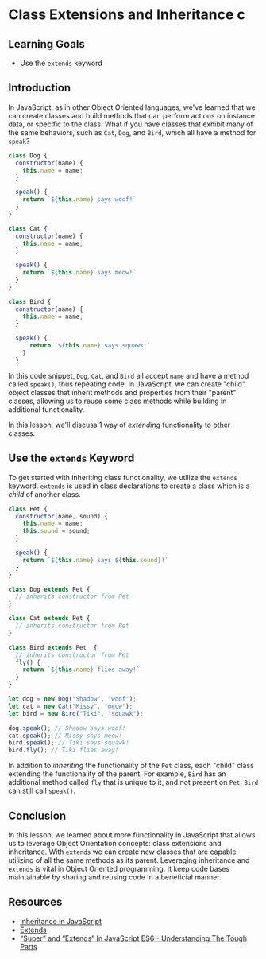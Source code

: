 # Class Extensions and Inheritance c

## Learning Goals

- Use the `extends` keyword

## Introduction

In JavaScript, as in other Object Oriented languages, we've learned
that we can create classes and build methods that can perform
actions on instance data, or specific to the class. What if you have
classes that exhibit many of the same behaviors, such as `Cat`, `Dog`,
and `Bird`, which all have a method for `speak`?

```js
class Dog {
  constructor(name) {
    this.name = name;
  }

  speak() {
    return `${this.name} says woof!`
  }
}

class Cat {
  constructor(name) {
    this.name = name;
  }

  speak() {
    return `${this.name} says meow!`
  }
}

class Bird {
  constructor(name) {
    this.name = name;
  }

  speak() {
      return `${this.name} says squawk!`
    }
  }
```
In this code snippet, `Dog`, `Cat`, and `Bird` all accept `name` and
have a method called `speak()`, thus repeating code. In JavaScript,
we can create "child" object classes that inherit methods and properties
from their "parent" classes, allowing us to reuse some class methods while
building in additional functionality.

In this lesson, we'll discuss 1 way of _extending_ functionality to
other classes.

## Use the `extends` Keyword

To get started with inheriting class functionality, we utilize the `extends`
keyword. `extends` is used in class declarations to create a class which
is a _child_ of another class.

```js
class Pet {
  constructor(name, sound) {
    this.name = name;
    this.sound = sound;
  }

  speak() {
    return `${this.name} says ${this.sound}!`
  }
}

class Dog extends Pet {
  // inherits constructor from Pet
}

class Cat extends Pet {
  // inherits constructor from Pet
}

class Bird extends Pet  {
  // inherits constructor from Pet
  fly() {
    return `${this.name} flies away!`
  }
}

let dog = new Dog("Shadow", "woof");
let cat = new Cat("Missy", "meow");
let bird = new Bird("Tiki", "squawk");

dog.speak(); // Shadow says woof!
cat.speak(); // Missy says meow!
bird.speak(); // Tiki says squawk!
bird.fly(); // Tiki flies away!
```

In addition to _inheriting_ the functionality of the `Pet` class, each "child"
class extending the functionality of the parent. For example, `Bird` has an
additional method called `fly` that is unique to it, and not present on `Pet`.
`Bird` can still call `speak()`.

## Conclusion

In this lesson, we learned about more functionality in JavaScript that allows
us to leverage Object Orientation concepts: class extensions and inheritance.
With `extends` we can create new classes that are capable utilizing of all the
same methods as its parent. Leveraging inheritance and `extends` is vital in
Object Oriented programming. It keep code bases maintainable by sharing and
reusing code in a beneficial manner.

## Resources

* [Inheritance in JavaScript](https://developer.mozilla.org/en-US/docs/Learn/JavaScript/Objects/Inheritance)
* [Extends](https://developer.mozilla.org/en-US/docs/Web/JavaScript/Reference/Classes/extends)
* [“Super” and “Extends” In JavaScript ES6 - Understanding The Tough Parts](https://medium.com/beginners-guide-to-mobile-web-development/super-and-extends-in-javascript-es6-understanding-the-tough-parts-6120372d3420)
